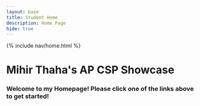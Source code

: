 ```yaml
---
layout: base
title: Student Home 
description: Home Page
hide: true
---
```


{% include nav/home.html %}

# Mihir Thaha's AP CSP Showcase #

### Welcome to my Homepage! Please click one of the links above to get started!
